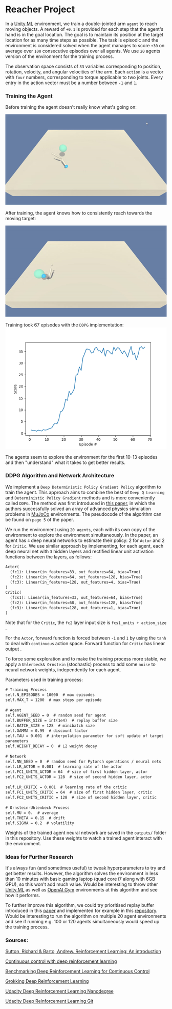 # Reacher Project

In a [Unity ML](https://github.com/Unity-Technologies/ml-agents) environment, we train a double-jointed arm `agent` to reach moving objects.  A reward of `+0.1` is provided for each step that the agent's hand is in the goal location.  The goal is to maintain its position at  the target location for as many time steps as possible. The task is episodic and the environment is considered solved when the agent manages to score `+30` on average over `100` consecutive episodes over all agents. We use `20` agents version of the environment for the training process.

The observation space consists of `33` variables  corresponding to position, rotation, velocity, and angular velocities of the arm.  Each `action` is a vector with `four` numbers, corresponding to  torque applicable to two joints.  Every entry in the action vector must  be a number between `-1` and `1`.


### Training the Agent 
Before training the agent doesn't really know what's going on:

![Agent Before](outputs/agent_before.gif)




After training, the agent knows how to consistently reach towards the moving target:

![Scores](outputs/agent_after.gif)

Training took 67 episodes with the `DDPG` implementation:![Training_progress](outputs/Figure_67.png)

The agents seem to explore the environment for the first 10-13 episodes and then "understand" what it takes to get better results.


### DDPG Algorithm and Network Architecture

We implement a `Deep Deterministic Policy Gradient Policy` algorithm to train the agent. This approach aims to combine the best of `Deep Q Learning` and `Deterministic Policy Gradient` methods and is more conveniently called `DDPG`. The method was first introduced in [this paper](https://arxiv.org/abs/1509.02971), in which the authors successfully solved an array of advanced physics simulation problems in [MuJoCo](http://www.mujoco.org/) environments. The pseudocode of the algorithm can be found on `page 5` of the paper. 

We run the environment using `20 agents`, each with its own copy of the environment to explore the environment simultaneously. In the paper, an agent has `4` deep neural networks to estimate their policy: 2 for `Actor` and 2 for `Critic`. We use similar approach by implementing, for each agent, each deep neural net with `3` hidden layers and rectified linear unit activation functions between the layers, as follows:  


    Actor(
      (fc1): Linear(in_features=33, out_features=64, bias=True)
      (fc2): Linear(in_features=64, out_features=128, bias=True)
      (fc3): Linear(in_features=128, out_features=4, bias=True)
    )
    Critic(
      (fcs1): Linear(in_features=33, out_features=64, bias=True)
      (fc2): Linear(in_features=68, out_features=128, bias=True)
      (fc3): Linear(in_features=128, out_features=1, bias=True)
    )

Note that for the `Critic`, the `fc2` layer input size is `fcs1_units + action_size` .

For the `Actor`, forward function is forced between  `-1` and `1`  by using the `tanh` to deal with `continuous` action space. Forward function for `Critic` has linear output .

To force some exploration and to make the training process more stable, we apply a `Uhlenbeck& Ornstein` (stochastic) process to add some `noise` to neural network weights, independently for each agent.

Parameters used in training process:

    # Training Process
    self.N_EPISODES = 10000  # max episodes
    self.MAX_T = 1200  # max steps per episode
    
    # Agent
    self.AGENT_SEED = 0  # random seed for agent
    self.BUFFER_SIZE = int(1e4)  # replay buffer size
    self.BATCH_SIZE = 128  # minibatch size
    self.GAMMA = 0.99  # discount factor
    self.TAU = 0.001  # interpolation parameter for soft update of target parameters
    self.WEIGHT_DECAY = 0  # L2 weight decay
    
    # Network
    self.NN_SEED = 0  # random seed for Pytorch operations / neural nets
    self.LR_ACTOR = 0.001  # learning rate of the actor
    self.FC1_UNITS_ACTOR = 64  # size of first hidden layer, actor
    self.FC2_UNITS_ACTOR = 128  # size of second hidden layer, actor
    
    self.LR_CRITIC = 0.001  # learning rate of the critic
    self.FC1_UNITS_CRITIC = 64  # size of first hidden layer, critic
    self.FC2_UNITS_CRITIC = 128  # size of second hidden layer, critic
    
    # Ornstein-Uhlenbeck Process
    self.MU = 0.  # average
    self.THETA = 0.15  # drift
    self.SIGMA = 0.2  # volatility

Weights of the trained agent neural network are saved in the `outputs/` folder in this repository. Use these weights to watch a trained agent interact with the environment.



### Ideas for Further Research
It's always fun (and sometimes useful) to tweak hyperparameters to try and get better results. However, the algorithm solves the environment in less than 10 minutes with basic gaming laptop (quad core i7 along with 6GB GPU), so this won't add much value. Would be interesting to throw other [Unity ML](https://github.com/Unity-Technologies/ml-agents) as well as [OpenAI Gym](https://gym.openai.com/) environments at this algorithm and see how it performs.

To further improve this algorithm, we could try prioritised replay buffer introduced in this [paper](https://arxiv.org/abs/1511.05952) and implemented for example in this [repository](https://github.com/ShangtongZhang/DeepRL). Would be interesting to run the algorithm on multiple 20 agent environments and see if running e.g. 100 or 120 agents simultaneously would speed up the training process.


### Sources:

[Sutton, Richard & Barto, Andrew. Reinforcement Learning: An introduction](http://incompleteideas.net/book/RLbook2018.pdf)

[Continuous control with deep reinforcement learning](https://arxiv.org/abs/1509.02971)

[Benchmarking Deep Reinforcement Learning for Continuous Control](https://arxiv.org/abs/1604.06778)

[Grokking Deep Reinforcement Learning](https://livebook.manning.com/book/grokking-deep-reinforcement-learning)

[Udacity Deep Reinforcement Learning Nanodegree](https://www.udacity.com/course/deep-reinforcement-learning-nanodegree--nd893)

[Udacity Deep Reinforcement Learning Git](https://github.com/udacity/deep-reinforcement-learning)


